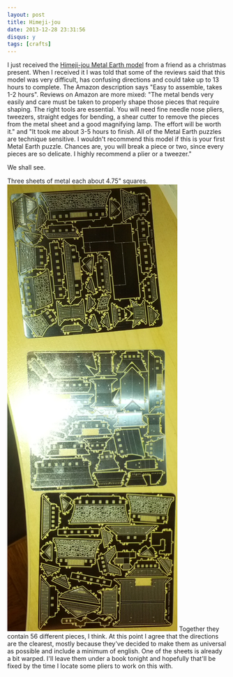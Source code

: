 ```yaml
---
layout: post
title: Himeji-jou
date: 2013-12-28 23:31:56
disqus: y
tags: [crafts]
---
```


I just received the <a href="http://www.amazon.com/Metal-Earth-Laser-Cut-Model/dp/B00D0XPVYY" target="blog2">Himeji-jou Metal Earth model</a> from a friend as a christmas present.  When I received it I was told that some of the reviews said that this model was very difficult, has confusing directions and could take up to 13 hours to complete.  The Amazon description says "Easy to assemble, takes 1-2 hours".  Reviews on Amazon are more mixed: "The metal bends very easily and care must be taken to properly shape those pieces that require shaping. The right tools are essential. You will need fine needle nose pliers, tweezers, straight edges for bending, a shear cutter to remove the pieces from the metal sheet and a good magnifying lamp. The effort will be worth it." and "It took me about 3-5 hours to finish. All of the Metal Earth puzzles are technique sensitive. I wouldn't recommend this model if this is your first Metal Earth puzzle. Chances are, you will break a piece or two, since every pieces are so delicate. I highly recommend a plier or a tweezer."

We shall see.

Three sheets of metal each about 4.75" squares. 
<img src="/images/pins/himeji_start.jpg" alt="starting plates" /> Together they contain 56 different pieces, I think.  At this point I agree that the directions are the clearest, mostly because they've decided to make them as universal as possible and include a minimum of english.  One of the sheets is already a bit warped.  I'll leave them under a book tonight and hopefully that'll be fixed by the time I locate some pliers to work on this with.  


